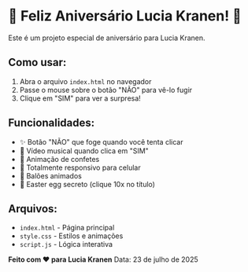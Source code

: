 # 🎂 Feliz Aniversário Lucia Kranen! 🎂

Este é um projeto especial de aniversário para Lucia Kranen.

## Como usar:
1. Abra o arquivo `index.html` no navegador
2. Passe o mouse sobre o botão "NÃO" para vê-lo fugir
3. Clique em "SIM" para ver a surpresa!

## Funcionalidades:
- ✨ Botão "NÃO" que foge quando você tenta clicar
- 🎵 Vídeo musical quando clica em "SIM"
- 🎊 Animação de confetes
- 📱 Totalmente responsivo para celular
- 🎈 Balões animados
- 🎁 Easter egg secreto (clique 10x no título)

## Arquivos:
- `index.html` - Página principal
- `style.css` - Estilos e animações
- `script.js` - Lógica interativa

**Feito com ❤️ para Lucia Kranen**
Data: 23 de julho de 2025
